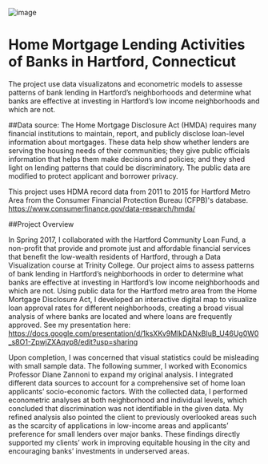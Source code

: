 
<!-- Add banner here -->

![image](https://user-images.githubusercontent.com/87089936/143729359-1e326d45-dcbb-47d1-9f2c-86f9d62dfbe1.png)

# Home Mortgage Lending Activities of Banks in Hartford, Connecticut
The project use data visualizatons and econometric models to assesse patterns of bank lending in Hartford’s neighborhoods and determine what banks are effective at investing in Hartford’s low income neighborhoods and which are not.

##Data source: 
The Home Mortgage Disclosure Act (HMDA) requires many financial institutions to maintain, report, and publicly disclose loan-level information about mortgages. These data help show whether lenders are serving the housing needs of their communities; they give public officials information that helps them make decisions and policies; and they shed light on lending patterns that could be discriminatory. The public data are modified to protect applicant and borrower privacy.

This project uses HDMA record data from  2011 to 2015 for Hartford Metro Area from the Consumer Financial Protection Bureau (CFPB)'s database.
https://www.consumerfinance.gov/data-research/hmda/

##Project Overview

In Spring 2017, I collaborated with the Hartford Community Loan Fund, a non-profit that provide and promote just and affordable financial services that benefit the low-wealth residents of Hartford, through a Data Visualization course at Trinity College. Our project aims to assess patterns of bank lending in Hartford’s neighborhoods in order to determine what banks are effective at investing in Hartford’s low income neighborhoods and which are not. Using public data for the Hartford metro area from the Home Mortgage Disclosure Act, I developed an interactive digital map to visualize loan approval rates for different neighborhoods, creating a broad visual analysis of where banks are located and where loans are frequently approved. See my presentation here: https://docs.google.com/presentation/d/1ksXKv9MIkDANxBIuB_U46Ug0W0_s8O1-ZpwjZXAqyp8/edit?usp=sharing

Upon completion, I was concerned that visual statistics could be misleading with small sample data. The following summer, I worked with Economics Professor Diane Zannoni to expand my original analysis. I integrated different data sources to account for a comprehensive set of home loan applicants’ socio-economic factors. With the collected data, I performed econometric analyses at both neighborhood and individual levels, which concluded that discrimination was not identifiable in the given data. My refined analysis also pointed the client to previously overlooked areas such as the scarcity of applications in low-income areas and applicants’ preference for small lenders over major banks. These findings directly supported my clients’ work in improving equitable housing in the city and encouraging banks’ investments in underserved areas.

